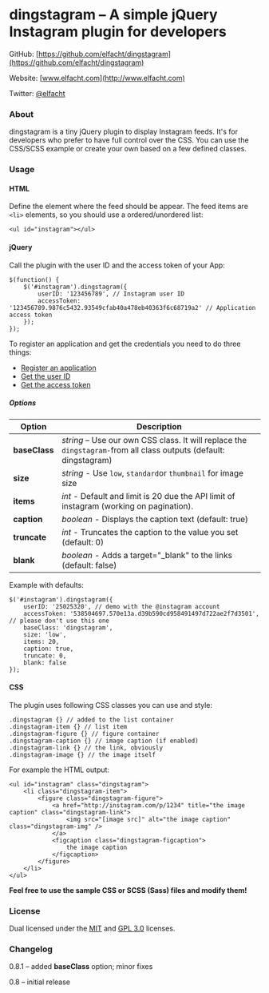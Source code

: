 # dingstagram – A simple jQuery Instagram plugin for developers
GitHub: [https://github.com/elfacht/dingstagram](https://github.com/elfacht/dingstagram)

Website: [www.elfacht.com](http://www.elfacht.com)

Twitter: [@elfacht](https://twitter.com/elfacht)


### About
dingstagram is a tiny jQuery plugin to display Instagram feeds. It's for developers who prefer to have full control over the CSS. You can use the CSS/SCSS example or create your own based on a few defined classes.

### Usage

#### HTML

Define the element where the feed should be appear. The feed items are `<li>` elements, so you should use a ordered/unordered list:

	<ul id="instagram"></ul>

#### jQuery

Call the plugin with the user ID and the access token of your App:

	$(function() {
		$('#instagram').dingstagram({
			userID: '123456789', // Instagram user ID
			accessToken: '123456789.9876c5432.93549cfab40a478eb40363f6c68719a2' // Application access token
		});
	});

To register an application and get the credentials you need to do three things:

+ [Register an application](http://instagram.com/developer/)
+ [Get the user ID](http://jelled.com/instagram/lookup-user-id)
+ [Get the access token](http://jelled.com/instagram/access-token)

##### Options

| Option       | Description 
| -------------|-------------
| **baseClass** | *string* – Use our own CSS class. It will replace the `dingstagram-`from all class outputs (default: dingstagram)
| **size**     | *string* - Use `low`, `standard`or `thumbnail` for image size |
| **items**    | *int* - Default and limit is 20 due the API limit of instagram (working on pagination). |
| **caption**  | *boolean* - Displays the caption text (default: true) |
| **truncate** | *int* - Truncates the caption to the value you set (default: 0) |
| **blank**    | *boolean* - Adds a target="_blank" to the links (default: false) |

Example with defaults: 
 
	$('#instagram').dingstagram({
		userID: '25025320', // demo with the @instagram account
		accessToken: '538504697.570e13a.d39b590cd958491497d722ae2f7d3501', // please don't use this one
		baseClass: 'dingstagram',
		size: 'low',
		items: 20,
		caption: true,
		truncate: 0,
		blank: false
	});
	
#### CSS

The plugin uses following CSS classes you can use and style:

	.dingstagram {} // added to the list container
	.dingstagram-item {} // list item
	.dingstagram-figure {} // figure container
	.dingstagram-caption {} // image caption (if enabled)
	.dingstagram-link {} // the link, obviously
	.dingstagram-image {} // the image itself
	
For example the HTML output:

	<ul id="instagram" class="dingstagram">
		<li class="dingstagram-item">
			<figure class="dingstagram-figure">
				<a href="http://instagram.com/p/1234" title="the image caption" class="dingstagram-link">
					<img src="[image src]" alt="the image caption" class="dingstagram-img" />
				</a>
				<figcaption class="dingstagram-figcaption">
					the image caption
				</figcaption>
			</figure>
		</li>
	</ul>
	
**Feel free to use the sample CSS or SCSS (Sass) files and modify them!**

### License

Dual licensed under the [MIT](http://www.opensource.org/licenses/mit-license.php) 
and [GPL 3.0](http://opensource.org/licenses/GPL-3.0) licenses.

### Changelog

0.8.1 – added **baseClass** option; minor fixes

0.8 – initial release